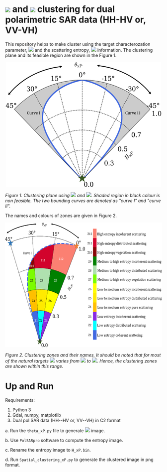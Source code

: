 # ![](https://latex.codecogs.com/gif.latex?\Theta_{\text{xP}}) and ![](https://latex.codecogs.com/gif.latex?H_{\text{xP}}) clustering for dual polarimetric SAR data (HH-HV or, VV-VH)

This repository helps to make cluster using the target characterozation parameter, ![](https://latex.codecogs.com/gif.latex?\Theta_{\text{xP}}) and the scattering entropy, ![](https://latex.codecogs.com/gif.latex?H_{\text{xP}}) information. The clustering plane and its feasible region are shown in the Figure 1.

<p align="center">
<img src="theta_entropy_theoretical_general_.png" width="500" height="400" alt = "Clustering plane. Shaded region is non feasible">
  
<em align="center">Figure 1. Clustering plane using ![](https://latex.codecogs.com/gif.latex?\Theta_{\text{xP}}) and ![](https://latex.codecogs.com/gif.latex?H_{\text{xP}}). Shaded region in black colour is non feasible. The two bounding curves are denoted as "curve I" and "curve II".</em>
</p>

The names and colours of zones are given in Figure 2.

<p align="center">
<img src="theta_entropy_theoretical_zones_.png" width="600" height="400" alt = "Clustering plane. Shaded region is non feasible">
  
<em align="center">Figure 2. Clustering zones and their names. It should be noted that for most of the natural targets ![](https://latex.codecogs.com/gif.latex?\Theta_{\text{xP}}) varies from ![](https://latex.codecogs.com/gif.latex?0^{\circ}) to ![](https://latex.codecogs.com/gif.latex?45^{\circ}). Hence, the clustering zones are shown within this range.</em>
</p>

# Up and Run

Requirements:

1. Python 3
2. Gdal, numpy, matplotlib
3. Dual pol SAR data (HH--HV or, VV--VH) in C2 format

a. Run the `theta_xP.py` file to generate ![](https://latex.codecogs.com/gif.latex?\Theta_{\text{xP}}) image.

b. Use `PolSARpro` software to compute the entropy image.

c. Rename the entropy image to `H_xP.bin`.

d. Run `Spatial_clustering_xP.py` to generate the clustered image in png format.

